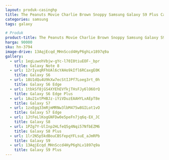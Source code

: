 ```yaml
---
layout: produk-casinghp
title: The Peanuts Movie Charlie Brown Snoppy Samsung Galaxy S9 Plus Case
categories: samsung
tags: galaxy

# Produk
product-title: The Peanuts Movie Charlie Brown Snoppy Samsung Galaxy S9 Plus Case
harga: 90000
sku: hn-3794
image-drive: 13AqjEcqd_MHnSccd4HyP6ghLv1897q9a
gallery:
  - url: 1egLuwohVbjw-gYc-l70I0tiuEOF-_bpr
    title: Galaxy Note 8
  - url: 12rIyxqRFhUAl6cYAHo9kIfl6RCaxgE0K
    title: Galaxy S6
  - url: 18U1dQu4U9kXw7ecStIJPf7Loeg3rt_0h
    title: Galaxy S6 Edge
  - url: 1tbkSf8jGS4XYEhEVfkjTHsFJy6lO6OrQ
    title: Galaxy S6 Edge Plus
  - url: 1Au21xtPHBJz-iYiVDuzEAAHYLxAEpT8e
    title: Galaxy S7
  - url: 1zxEgq33mRjmMRNw3lbM475w8GILot1vO
    title: Galaxy S7 Edge
  - url: 1JtFeLlKogGNFDw0e5peFn7jq6q-EX_JC
    title: Galaxy S8
  - url: 1PZg7Y-UlInp2HLfeQ5g4Nqi57NfbEZM6
    title: Galaxy S8 Plus
  - url: 1lr2N5p5kdBouCBSfepqYFLsuE_aJmRPb
    title: Galaxy S9
  - url: 13AqjEcqd_MHnSccd4HyP6ghLv1897q9a
    title: Galaxy S9 Plus
---
```

